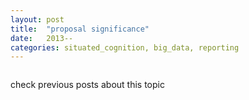 ```yaml
---
layout: post
title:  "proposal significance"
date:   2013--
categories: situated_cognition, big_data, reporting
---
```


![]()

check previous posts about this topic

